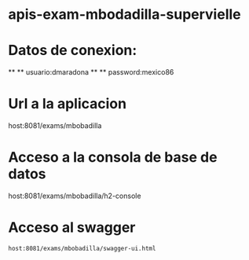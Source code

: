 # apis-exam-mbodadilla-supervielle
# Datos de conexion:
 ** ** usuario:dmaradona
 ** ** password:mexico86

# Url a la aplicacion
host:8081/exams/mbobadilla
 
# Acceso a la consola de base de datos
  host:8081/exams/mbobadilla/h2-console
    
# Acceso al swagger
    host:8081/exams/mbobadilla/swagger-ui.html
